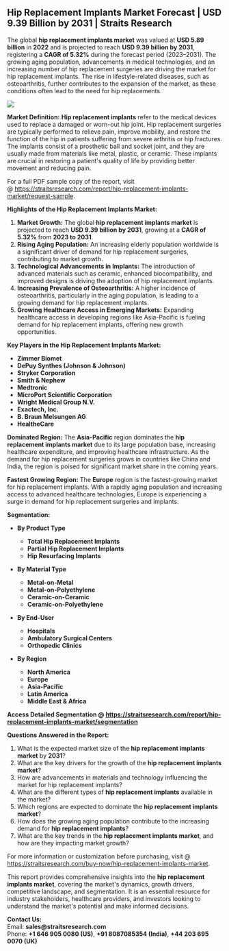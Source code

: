 <h2 data-start="80" data-end="687">Hip Replacement Implants Market Forecast | USD 9.39 Billion by 2031 | Straits Research</h2>
<p data-start="80" data-end="687">The global <strong data-start="121" data-end="156">hip replacement implants market</strong> was valued at <strong data-start="171" data-end="191">USD 5.89 billion</strong> in <strong data-start="195" data-end="203">2022</strong> and is projected to reach <strong data-start="230" data-end="258">USD 9.39 billion by 2031</strong>, registering a <strong data-start="274" data-end="291">CAGR of 5.32%</strong> during the forecast period (2023&ndash;2031). The growing aging population, advancements in medical technologies, and an increasing number of hip replacement surgeries are driving the market for hip replacement implants. The rise in lifestyle-related diseases, such as osteoarthritis, further contributes to the expansion of the market, as these conditions often lead to the need for hip replacements.</p>
<img src="https://blogger.googleusercontent.com/img/b/R29vZ2xl/AVvXsEgqYHVJVtmOx_cQh1o02fj2TbyO7ty2WocoTJ4grQRNTs7V7m-CXVlTxsMBxJHzT1CMOBPI4Of5BRVru_ISXQxHBoj8CyivrUT168_0MN7qxUJXTa0_Rr0tI4WCTN9I4PHc75RQK8JZpdKpgOymfdSLBk3kIby5cPqFW-Lmr_SOzc-qF7TkfHlCm7XW/s700/10.jpg">
<p data-start="689" data-end="1251"><strong data-start="689" data-end="711">Market Definition:</strong> <strong data-start="712" data-end="740">Hip replacement implants</strong> refer to the medical devices used to replace a damaged or worn-out hip joint. Hip replacement surgeries are typically performed to relieve pain, improve mobility, and restore the function of the hip in patients suffering from severe arthritis or hip fractures. The implants consist of a prosthetic ball and socket joint, and they are usually made from materials like metal, plastic, or ceramic. These implants are crucial in restoring a patient's quality of life by providing better movement and reducing pain.</p>
<p data-start="689" data-end="1251">For a full PDF sample copy of the report, visit @&nbsp;<a href="https://straitsresearch.com/report/hip-replacement-implants-market/request-sample" target="_new" rel="noopener" data-start="4648" data-end="4729">https://straitsresearch.com/report/hip-replacement-implants-market/request-sample</a>.</p>
<p data-start="1253" data-end="1307"><strong data-start="1253" data-end="1307">Highlights of the Hip Replacement Implants Market:</strong></p>
<ol data-start="1308" data-end="2247">
<li data-start="1308" data-end="1482"><strong data-start="1311" data-end="1329">Market Growth:</strong> The global <strong data-start="1341" data-end="1376">hip replacement implants market</strong> is projected to reach <strong data-start="1399" data-end="1427">USD 9.39 billion by 2031</strong>, growing at a <strong data-start="1442" data-end="1459">CAGR of 5.32%</strong> from <strong data-start="1465" data-end="1481">2023 to 2031</strong>.</li>
<li data-start="1483" data-end="1653"><strong data-start="1486" data-end="1514">Rising Aging Population:</strong> An increasing elderly population worldwide is a significant driver of demand for hip replacement surgeries, contributing to market growth.</li>
<li data-start="1654" data-end="1857"><strong data-start="1657" data-end="1700">Technological Advancements in Implants:</strong> The introduction of advanced materials such as ceramic, enhanced biocompatibility, and improved designs is driving the adoption of hip replacement implants.</li>
<li data-start="1858" data-end="2042"><strong data-start="1861" data-end="1905">Increasing Prevalence of Osteoarthritis:</strong> A higher incidence of osteoarthritis, particularly in the aging population, is leading to a growing demand for hip replacement implants.</li>
<li data-start="2043" data-end="2247"><strong data-start="2046" data-end="2096">Growing Healthcare Access in Emerging Markets:</strong> Expanding healthcare access in developing regions like Asia-Pacific is fueling demand for hip replacement implants, offering new growth opportunities.</li>
</ol>
<p data-start="2249" data-end="2304"><strong data-start="2249" data-end="2304">Key Players in the Hip Replacement Implants Market:</strong></p>
<ul data-start="2305" data-end="2565">
<li data-start="2305" data-end="2324"><strong data-start="2307" data-end="2324">Zimmer Biomet</strong></li>
<li data-start="2325" data-end="2364"><strong data-start="2327" data-end="2364">DePuy Synthes (Johnson &amp; Johnson)</strong></li>
<li data-start="2365" data-end="2390"><strong data-start="2367" data-end="2390">Stryker Corporation</strong></li>
<li data-start="2391" data-end="2411"><strong data-start="2393" data-end="2411">Smith &amp; Nephew</strong></li>
<li data-start="2412" data-end="2427"><strong data-start="2414" data-end="2427">Medtronic</strong></li>
<li data-start="2428" data-end="2466"><strong data-start="2430" data-end="2466">MicroPort Scientific Corporation</strong></li>
<li data-start="2467" data-end="2498"><strong data-start="2469" data-end="2498">Wright Medical Group N.V.</strong></li>
<li data-start="2499" data-end="2519"><strong data-start="2501" data-end="2519">Exactech, Inc.</strong></li>
<li data-start="2520" data-end="2547"><strong data-start="2522" data-end="2547">B. Braun Melsungen AG</strong></li>
<li data-start="2548" data-end="2565"><strong data-start="2550" data-end="2565">HealtheCare</strong></li>
</ul>
<p data-start="2567" data-end="2932"><strong data-start="2567" data-end="2588">Dominated Region:</strong> The <strong data-start="2593" data-end="2609">Asia-Pacific</strong> region dominates the <strong data-start="2631" data-end="2666">hip replacement implants market</strong> due to its large population base, increasing healthcare expenditure, and improving healthcare infrastructure. As the demand for hip replacement surgeries grows in countries like China and India, the region is poised for significant market share in the coming years.</p>
<p data-start="2934" data-end="3219"><strong data-start="2934" data-end="2961">Fastest Growing Region:</strong> The <strong data-start="2966" data-end="2976">Europe</strong> region is the fastest-growing market for hip replacement implants. With a rapidly aging population and increasing access to advanced healthcare technologies, Europe is experiencing a surge in demand for hip replacement surgeries and implants.</p>
<p data-start="2934" data-end="3219"><strong data-start="3221" data-end="3238">Segmentation:</strong></p>
<ul data-start="3351" data-end="3877">
<li data-start="3351" data-end="3491">
<p data-start="3353" data-end="3374"><strong data-start="3353" data-end="3372">By Product Type</strong></p>
<ul data-start="3377" data-end="3491">
<li data-start="3377" data-end="3415"><strong data-start="3379" data-end="3413">Total Hip Replacement Implants</strong></li>
<li data-start="3418" data-end="3458"><strong data-start="3420" data-end="3456">Partial Hip Replacement Implants</strong></li>
<li data-start="3461" data-end="3491"><strong data-start="3463" data-end="3491">Hip Resurfacing Implants</strong></li>
</ul>
</li>
<li data-start="3493" data-end="3635">
<p data-start="3495" data-end="3517"><strong data-start="3495" data-end="3515">By Material Type</strong></p>
<ul data-start="3520" data-end="3635">
<li data-start="3520" data-end="3542"><strong data-start="3522" data-end="3540">Metal-on-Metal</strong></li>
<li data-start="3545" data-end="3574"><strong data-start="3547" data-end="3572">Metal-on-Polyethylene</strong></li>
<li data-start="3577" data-end="3603"><strong data-start="3579" data-end="3601">Ceramic-on-Ceramic</strong></li>
<li data-start="3606" data-end="3635"><strong data-start="3608" data-end="3635">Ceramic-on-Polyethylene</strong></li>
</ul>
</li>
<li data-start="3637" data-end="3741">
<p data-start="3639" data-end="3656"><strong data-start="3639" data-end="3654">By End-User</strong></p>
<ul data-start="3659" data-end="3741">
<li data-start="3659" data-end="3676"><strong data-start="3661" data-end="3674">Hospitals</strong></li>
<li data-start="3679" data-end="3714"><strong data-start="3681" data-end="3712">Ambulatory Surgical Centers</strong></li>
<li data-start="3717" data-end="3741"><strong data-start="3719" data-end="3741">Orthopedic Clinics</strong></li>
</ul>
</li>
<li data-start="3743" data-end="3877">
<p data-start="3745" data-end="3760"><strong data-start="3745" data-end="3758">By Region</strong></p>
<ul data-start="3763" data-end="3877">
<li data-start="3763" data-end="3784"><strong data-start="3765" data-end="3782">North America</strong></li>
<li data-start="3787" data-end="3801"><strong data-start="3789" data-end="3799">Europe</strong></li>
<li data-start="3804" data-end="3824"><strong data-start="3806" data-end="3822">Asia-Pacific</strong></li>
<li data-start="3827" data-end="3848"><strong data-start="3829" data-end="3846">Latin America</strong></li>
<li data-start="3851" data-end="3877"><strong data-start="3853" data-end="3877">Middle East &amp; Africa</strong></li>
</ul>
</li>
</ul>
<p><strong data-start="3853" data-end="3877">Access Detailed Segmentation @ <a href="https://straitsresearch.com/report/hip-replacement-implants-market/segmentation" target="_new" rel="noopener" data-start="3270" data-end="3349">https://straitsresearch.com/report/hip-replacement-implants-market/segmentation</a></strong></p>
<p data-start="3879" data-end="3916"><strong data-start="3879" data-end="3916">Questions Answered in the Report:</strong></p>
<ol data-start="3917" data-end="4596">
<li data-start="3917" data-end="4008">What is the expected market size of the <strong data-start="3960" data-end="3995">hip replacement implants market</strong> by <strong data-start="3999" data-end="4007">2031</strong>?</li>
<li data-start="4009" data-end="4095">What are the key drivers for the growth of the <strong data-start="4059" data-end="4094">hip replacement implants market</strong>?</li>
<li data-start="4096" data-end="4200">How are advancements in materials and technology influencing the market for hip replacement implants?</li>
<li data-start="4201" data-end="4289">What are the different types of <strong data-start="4236" data-end="4264">hip replacement implants</strong> available in the market?</li>
<li data-start="4290" data-end="4372">Which regions are expected to dominate the <strong data-start="4336" data-end="4371">hip replacement implants market</strong>?</li>
<li data-start="4373" data-end="4483">How does the growing aging population contribute to the increasing demand for <strong data-start="4454" data-end="4482">hip replacement implants</strong>?</li>
<li data-start="4484" data-end="4596">What are the key trends in the <strong data-start="4518" data-end="4553">hip replacement implants market</strong>, and how are they impacting market growth?</li>
</ol>
<p data-start="4598" data-end="4730">For more information or customization before purchasing, visit @ <a href="https://straitsresearch.com/buy-now/hip-replacement-implants-market" target="_new" rel="noopener" data-start="4797" data-end="4864">https://straitsresearch.com/buy-now/hip-replacement-implants-market</a>.</p>
<p data-start="4867" data-end="5210">This report provides comprehensive insights into the <strong data-start="4920" data-end="4955">hip replacement implants market</strong>, covering the market's dynamics, growth drivers, competitive landscape, and segmentation. It is an essential resource for industry stakeholders, healthcare providers, and investors looking to understand the market's potential and make informed decisions.</p>
<p data-start="5212" data-end="5355"><strong data-start="5212" data-end="5227">Contact Us:</strong><br data-start="5227" data-end="5230" /> Email: <strong data-start="5237" data-end="5266"><a rel="noopener" data-start="5239" data-end="5264">sales@straitsresearch.com</a></strong><br data-start="5266" data-end="5269" /> Phone: <strong data-start="5276" data-end="5300">+1 646 905 0080 (US)</strong>, <strong data-start="5302" data-end="5328">+91 8087085354 (India)</strong>, <strong data-start="5330" data-end="5355">+44 203 695 0070 (UK)</strong></p>
